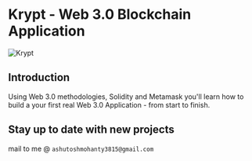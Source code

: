 # Krypt - Web 3.0 Blockchain Application
![Krypt](https://i.ibb.co/DVF4tNW/image.png)

## Introduction


Using Web 3.0 methodologies, Solidity and Metamask you'll learn how to build a your first real Web 3.0 Application - from start to finish.

## Stay up to date with new projects
mail to me @ `ashutoshmohanty3815@gmail.com`

